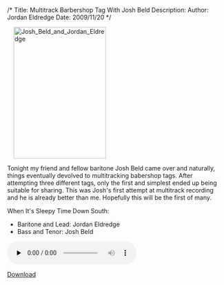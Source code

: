 /*
Title: Multitrack Barbershop Tag With Josh Beld
Description:
Author: Jordan Eldredge
Date: 2009/11/20
*/

<a href="http://blog.classicalcode.com/wp-content/uploads/2009/11/Josh_Beld_and_Jordan_Eldredge.jpg"><img class="size-full wp-image-676 alignright" style="margin-left: 15px; margin-right: 15px;" title="Josh_Beld_and_Jordan_Eldredge" src="http://blog.classicalcode.com/wp-content/uploads/2009/11/Josh_Beld_and_Jordan_Eldredge.jpg" alt="Josh_Beld_and_Jordan_Eldredge" width="214" height="305" /></a>

Tonight my friend and fellow baritone Josh Beld came over and naturally, things eventually devolved to multitracking babershop tags. After attempting three different tags, only the first and simplest ended up being suitable for sharing. This was Josh's first attempt at multitrack recording and he is already better than me. Hopefully this will be the first of many.

When It's Sleepy Time Down South:
<ul>
	<li>Baritone and Lead: Jordan Eldredge</li>
	<li>Bass and Tenor: Josh Beld</li>
</ul>

<audio id="wp_mep_19" src="http://blog.classicalcode.com/wp-content/uploads/2009/11/When-Its-Sleepytime-Down-South-Feat.-Josh-Beld.mp3" type="audio/mp3"    controls="controls" preload="none"  ></audio>

<a href="http://blog.classicalcode.com/wp-content/uploads/2009/11/When-Its-Sleepytime-Down-South-Feat.-Josh-Beld.mp3">Download</a>
